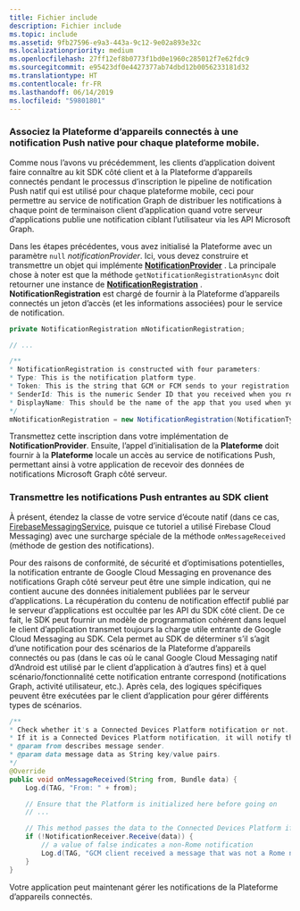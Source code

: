 ```yaml
---
title: Fichier include
description: Fichier include
ms.topic: include
ms.assetid: 9fb27596-e9a3-443a-9c12-9e02a893e32c
ms.localizationpriority: medium
ms.openlocfilehash: 27ff12ef8b0773f1bd0e1960c285012f7e62fdc9
ms.sourcegitcommit: e95423df0e4427377ab74dbd12b0056233181d32
ms.translationtype: HT
ms.contentlocale: fr-FR
ms.lasthandoff: 06/14/2019
ms.locfileid: "59801801"
---
```

### <a name="associate-the-connected-devices-platform-with-the-native-push-notification-for-each-mobile-platform"></a>Associez la Plateforme d’appareils connectés à une notification Push native pour chaque plateforme mobile. 

Comme nous l’avons vu précédemment, les clients d’application doivent faire connaître au kit SDK côté client et à la Plateforme d’appareils connectés pendant le processus d’inscription le pipeline de notification Push natif qui est utilisé pour chaque plateforme mobile, ceci pour permettre au service de notification Graph de distribuer les notifications à chaque point de terminaison client d’application quand votre serveur d’applications publie une notification ciblant l’utilisateur via les API Microsoft Graph.

Dans les étapes précédentes, vous avez initialisé la Plateforme avec un paramètre `null` *notificationProvider*. Ici, vous devez construire et transmettre un objet qui implémente **[NotificationProvider](https://docs.microsoft.com/java/api/com.microsoft.connecteddevices.core._notification_provider)** . La principale chose à noter est que la méthode `getNotificationRegistrationAsync` doit retourner une instance de **[NotificationRegistration](https://docs.microsoft.com/java/api/com.microsoft.connecteddevices.core._notification_registration)** . **NotificationRegistration** est chargé de fournir à la Plateforme d’appareils connectés un jeton d’accès (et les informations associées) pour le service de notification.

```java
private NotificationRegistration mNotificationRegistration;

// ...

/**
* NotificationRegistration is constructed with four parameters:
* Type: This is the notification platform type.
* Token: This is the string that GCM or FCM sends to your registration intent service.
* SenderId: This is the numeric Sender ID that you received when you registered your app for push notifications.
* DisplayName: This should be the name of the app that you used when you registered it on the Microsoft dev portal. 
*/
mNotificationRegistration = new NotificationRegistration(NotificationType.FCM, token, FCM_SENDER_ID, "MyAppName");
```

Transmettez cette inscription dans votre implémentation de **NotificationProvider**. Ensuite, l’appel d’initialisation de la **Plateforme** doit fournir à la **Plateforme** locale un accès au service de notifications Push, permettant ainsi à votre application de recevoir des données de notifications Microsoft Graph côté serveur. 

### <a name="pass-incoming-push-notifications-to-the-client-sdk"></a>Transmettre les notifications Push entrantes au SDK client
À présent, étendez la classe de votre service d’écoute natif (dans ce cas, [FirebaseMessagingService](https://firebase.google.com/docs/reference/android/com/google/firebase/messaging/FirebaseMessagingService), puisque ce tutoriel a utilisé Firebase Cloud Messaging) avec une surcharge spéciale de la méthode `onMessageReceived` (méthode de gestion des notifications).

Pour des raisons de conformité, de sécurité et d’optimisations potentielles, la notification entrante de Google Cloud Messaging en provenance des notifications Graph côté serveur peut être une simple indication, qui ne contient aucune des données initialement publiées par le serveur d’applications. La récupération du contenu de notification effectif publié par le serveur d’applications est occultée par les API du SDK côté client. De ce fait, le SDK peut fournir un modèle de programmation cohérent dans lequel le client d’application transmet toujours la charge utile entrante de Google Cloud Messaging au SDK. Cela permet au SDK de déterminer s’il s’agit d’une notification pour des scénarios de la Plateforme d’appareils connectés ou pas (dans le cas où le canal Google Cloud Messaging natif d’Android est utilisé par le client d’application à d’autres fins) et à quel scénario/fonctionnalité cette notification entrante correspond (notifications Graph, activité utilisateur, etc.). Après cela, des logiques spécifiques peuvent être exécutées par le client d’application pour gérer différents types de scénarios. 

```java
/**
* Check whether it's a Connected Devices Platform notification or not.
* If it is a Connected Devices Platform notification, it will notify the apps with the information in the notification.
* @param from describes message sender.
* @param data message data as String key/value pairs.
*/
@Override
public void onMessageReceived(String from, Bundle data) {
    Log.d(TAG, "From: " + from);

    // Ensure that the Platform is initialized here before going on
    // ...

    // This method passes the data to the Connected Devices Platform if is compatible.
    if (!NotificationReceiver.Receive(data)) {
        // a value of false indicates a non-Rome notification
        Log.d(TAG, "GCM client received a message that was not a Rome notification");
    }
}
```

Votre application peut maintenant gérer les notifications de la Plateforme d’appareils connectés.

